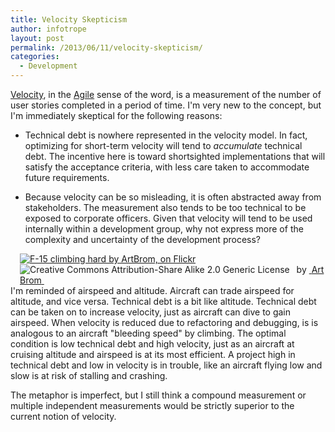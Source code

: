 ```yaml
---
title: Velocity Skepticism
author: infotrope
layout: post
permalink: /2013/06/11/velocity-skepticism/
categories:
  - Development
---
```

[Velocity][1], in the [Agile][2] sense of the word, is a measurement of the number of user stories completed in a period of time. I'm very new to the concept, but I'm immediately skeptical for the following reasons:

*   Technical debt is nowhere represented in the velocity model. In fact, optimizing for short-term velocity will tend to *accumulate* technical debt. The incentive here is toward shortsighted implementations that will satisfy the acceptance criteria, with less care taken to accommodate future requirements.

*   Because velocity can be so misleading, it is often abstracted away from stakeholders. The measurement also tends to be too technical to be exposed to corporate officers. Given that velocity will tend to be used internally within a development group, why not express more of the complexity and uncertainty of the development process?

<div style="float:right; padding-left:15px" about='http://farm4.static.flickr.com/3261/2686928821_228c1bdb1c_m.jpg'>
  <a href='http://www.flickr.com/photos/art-sarah/2686928821/' target='_blank'><img xmlns:dct='http://purl.org/dc/terms/' href='http://purl.org/dc/dcmitype/StillImage' rel='dct:type' src='http://farm4.static.flickr.com/3261/2686928821_228c1bdb1c_m.jpg' alt='F-15 climbing hard by ArtBrom, on Flickr' title='F-15 climbing hard by ArtBrom, on Flickr' border='0' /></a><br /><a rel='license' href='http://creativecommons.org/licenses/by-sa/2.0/' target='_blank'><img src='http://i.creativecommons.org/l/by-sa/2.0/80x15.png' alt='Creative Commons Attribution-Share Alike 2.0 Generic License' title='Creative Commons Attribution-Share Alike 2.0 Generic License' border='0' align='left' /></a>&nbsp;&nbsp;by&nbsp;<a href='http://www.flickr.com/people/art-sarah/' target='_blank'>&nbsp;</a><a xmlns:cc='http://creativecommons.org/ns#' rel='cc:attributionURL' property='cc:attributionName' href='http://www.flickr.com/people/art-sarah/' target='_blank'>ArtBrom</a><a href='http://www.imagecodr.org/' target='_blank'>&nbsp;</a>
</div>

I'm reminded of airspeed and altitude. Aircraft can trade airspeed for altitude, and vice versa. Technical debt is a bit like altitude. Technical debt can be taken on to increase velocity, just as aircraft can dive to gain airspeed. When velocity is reduced due to refactoring and debugging, is is analogous to an aircraft "bleeding speed" by climbing. The optimal condition is low technical debt and high velocity, just as an aircraft at cruising altitude and airspeed is at its most efficient. A project high in technical debt and low in velocity is in trouble, like an aircraft flying low and slow is at risk of stalling and crashing.

The metaphor is imperfect, but I still think a compound measurement or multiple independent measurements would be strictly superior to the current notion of velocity.

[1]: http://guide.agilealliance.org/guide/velocity.html
[2]: http://agilemanifesto.org/
